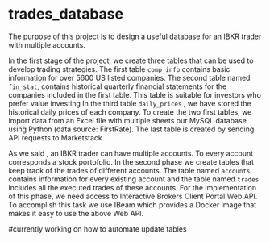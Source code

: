 # trades_database

The purpose of this project is to design a useful database for an IBKR trader with multiple accounts. 

In the first stage of the project, we create three tables that can be used to develop trading strategies. The first table ```comp_info``` contains basic information for over 5600 US listed companies. The second table named ```fin_stat```, contains historical quarterly financial statements for the companies included in the first table. This table is suitable for investors who prefer value investing In the third table ```daily_prices``` , we have stored the historical daily prices of each company. To create the two first tables, we import data from an Excel file with multiple sheets our MySQL database using Python (data source: FirstRate). The last table is created by sending API requests to Marketstack.

As we said , an IBKR trader can have multiple accounts. To every account corresponds a stock portofolio. In the second phase we create tables that keep track of the trades of different accounts. The table named ```accounts``` contains information for every existing account and the table named ```trades``` includes all the executed trades of these accounts. For the implementation of this phase, we need access to Interactive Brokers Client Portal Web API. To accomplish this task we use IBeam which provides a Docker image that makes it easy to use the above Web API.

#currently working on how to automate update tables
